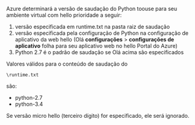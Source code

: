 Azure determinará a versão de saudação do Python toouse para seu ambiente virtual com hello prioridade a seguir:

1. versão especificada em runtime.txt na pasta raiz de saudação
2. versão especificada pela configuração de Python na configuração de aplicativo da web hello (Olá **configurações** > **configurações de aplicativo** folha para seu aplicativo web no hello Portal do Azure)
3. Python 2.7 é o padrão de saudação se Olá acima são especificados

Valores válidos para o conteúdo de saudação do 

    \runtime.txt

são:

* python-2.7
* python-3.4

Se versão micro hello (terceiro dígito) for especificado, ele será ignorado.

